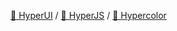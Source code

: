 [🐳 HyperUI](https://www.hyperui.dev/) / [🛵 HyperJS](https://js.hyperui.dev/) / [🎨 Hypercolor](https://www.hypercolor.dev/)
